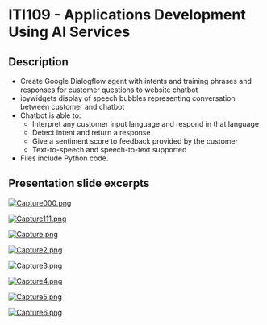 # ITI109 - Applications Development Using AI Services

## **Description**

- Create Google Dialogflow agent with intents and training phrases and responses for customer questions to website chatbot
- ipywidgets display of speech bubbles representing conversation between customer and chatbot
- Chatbot is able to:
    - Interpret any customer input language and respond in that language
    - Detect intent and return a response
    - Give a sentiment score to feedback provided by the customer
    - Text-to-speech and speech-to-text supported
- Files include Python code.


## **Presentation slide excerpts**
[![Capture000.png](https://i.postimg.cc/267STkpm/Capture000.png)](https://postimg.cc/phyvLtX1)

[![Capture111.png](https://i.postimg.cc/yxfY4LYb/Capture111.png)](https://postimg.cc/jn7ryQfH)

[![Capture.png](https://i.postimg.cc/BZNvKncB/Capture.png)](https://postimg.cc/3W47M7qk)

[![Capture2.png](https://i.postimg.cc/wTGTw4rt/Capture2.png)](https://postimg.cc/w7Dpv2gH)

[![Capture3.png](https://i.postimg.cc/wTZgXytL/Capture3.png)](https://postimg.cc/JGNfmh5z)

[![Capture4.png](https://i.postimg.cc/XJs0ppSZ/Capture4.png)](https://postimg.cc/Fdk66FKm)

[![Capture5.png](https://i.postimg.cc/BvsWpxJL/Capture5.png)](https://postimg.cc/4Y8FNH7s)

[![Capture6.png](https://i.postimg.cc/d1HzJprr/Capture6.png)](https://postimg.cc/S29ZrZZx)
